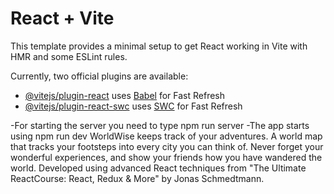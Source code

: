 # React + Vite

This template provides a minimal setup to get React working in Vite with HMR and some ESLint rules.

Currently, two official plugins are available:

- [@vitejs/plugin-react](https://github.com/vitejs/vite-plugin-react/blob/main/packages/plugin-react/README.md) uses [Babel](https://babeljs.io/) for Fast Refresh
- [@vitejs/plugin-react-swc](https://github.com/vitejs/vite-plugin-react-swc) uses [SWC](https://swc.rs/) for Fast Refresh

-For starting the server you need to type npm run server
-The app starts using npm run dev
WorldWise keeps track of your adventures.
A world map that tracks your footsteps into every city you can think of. Never forget your wonderful experiences, and show your friends how you have wandered the world.
Developed using advanced React techniques from "The Ultimate ReactCourse: React, Redux & More" by Jonas Schmedtmann.
